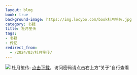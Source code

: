 ```yaml
---
layout: blog
book: true
background-image: https://img.locyoo.com/book杜月笙传.jpg
category: 书籍
title: 杜月笙传
tags:
- 书籍
- 传记
redirect_from:
  - /2024/03/杜月笙传/
---
```

![](https://img.locyoo.com/book杜月笙传.jpg)
杜月笙传: <a name = "ref1" href="https://url18.ctfile.com/f/50983618-1051397068-cb427f?p=3619">点击下载</a>，访问密码请点击右上方“关于”自行查看